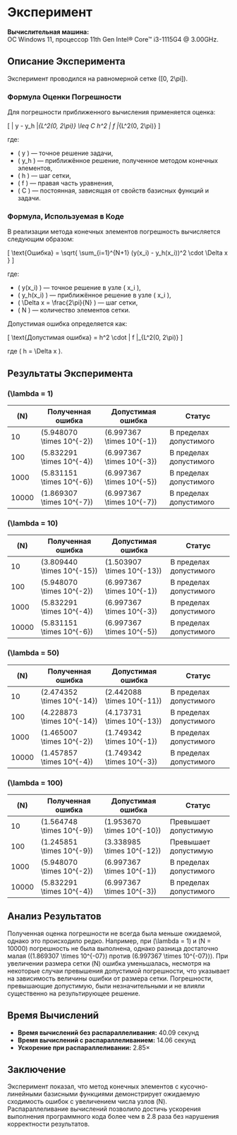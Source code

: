 # Эксперимент

**Вычислительная машина:**  
ОС Windows 11, процессор 11th Gen Intel® Core™ i3-1115G4 @ 3.00GHz.

## Описание Эксперимента

Эксперимент проводился на равномерной сетке \([0, 2\pi]\).

### Формула Оценки Погрешности

Для погрешности приближенного вычисления применяется оценка:

\[
\| y - y_h \|_{L^2(0, 2\pi)} \leq C h^2 \| f \|_{L^2(0, 2\pi)}
\]

где:
- \( y \) — точное решение задачи,
- \( y_h \) — приближённое решение, полученное методом конечных элементов,
- \( h \) — шаг сетки,
- \( f \) — правая часть уравнения,
- \( C \) — постоянная, зависящая от свойств базисных функций и задачи.

### Формула, Используемая в Коде

В реализации метода конечных элементов погрешность вычисляется следующим образом:

\[
\text{Ошибка} = \sqrt{ \sum_{i=1}^{N+1} (y(x_i) - y_h(x_i))^2 \cdot \Delta x }
\]

где:
- \( y(x_i) \) — точное решение в узле \( x_i \),
- \( y_h(x_i) \) — приближённое решение в узле \( x_i \),
- \( \Delta x = \frac{2\pi}{N} \) — шаг сетки,
- \( N \) — количество элементов сетки.

Допустимая ошибка определяется как:

\[
\text{Допустимая ошибка} = h^2 \cdot \| f \|_{L^2(0, 2\pi)}
\]

где \( h = \Delta x \).

## Результаты Эксперимента

### \(\lambda = 1\)

| \(N\)    | Полученная ошибка         | Допустимая ошибка        | Статус                   |
|----------|----------------------------|--------------------------|--------------------------|
| 10       | \(5.948070 \times 10^{-2}\) | \(6.997367 \times 10^{-1}\) | В пределах допустимого   |
| 100      | \(5.832291 \times 10^{-4}\) | \(6.997367 \times 10^{-3}\) | В пределах допустимого   |
| 1000     | \(5.831151 \times 10^{-6}\) | \(6.997367 \times 10^{-5}\) | В пределах допустимого   |
| 10000    | \(1.869307 \times 10^{-7}\) | \(6.997367 \times 10^{-7}\) | В пределах допустимого   |

### \(\lambda = 10\)

| \(N\)    | Полученная ошибка            | Допустимая ошибка        | Статус                   |
|----------|-------------------------------|--------------------------|--------------------------|
| 10       | \(3.809440 \times 10^{-15}\) | \(1.503907 \times 10^{-13}\) | В пределах допустимого  |
| 100      | \(5.948070 \times 10^{-2}\)  | \(6.997367 \times 10^{-1}\) | В пределах допустимого   |
| 1000     | \(5.832291 \times 10^{-4}\)  | \(6.997367 \times 10^{-3}\) | В пределах допустимого   |
| 10000    | \(5.831151 \times 10^{-6}\)  | \(6.997367 \times 10^{-5}\) | В пределах допустимого   |

### \(\lambda = 50\)

| \(N\)    | Полученная ошибка             | Допустимая ошибка        | Статус                   |
|----------|--------------------------------|--------------------------|--------------------------|
| 10       | \(2.474352 \times 10^{-14}\)  | \(2.442088 \times 10^{-11}\) | В пределах допустимого  |
| 100      | \(4.228873 \times 10^{-14}\)  | \(4.173731 \times 10^{-13}\) | В пределах допустимого  |
| 1000     | \(1.465007 \times 10^{-2}\)   | \(1.749342 \times 10^{-1}\)  | В пределах допустимого   |
| 10000    | \(1.457857 \times 10^{-4}\)   | \(1.749342 \times 10^{-3}\)  | В пределах допустимого   |

### \(\lambda = 100\)

| \(N\)    | Полученная ошибка             | Допустимая ошибка        | Статус                   |
|----------|--------------------------------|--------------------------|--------------------------|
| 10       | \(1.564748 \times 10^{-9}\)   | \(1.953670 \times 10^{-10}\) | Превышает допустимую     |
| 100      | \(1.245851 \times 10^{-9}\)   | \(3.338985 \times 10^{-12}\) | Превышает допустимую     |
| 1000     | \(5.948070 \times 10^{-2}\)   | \(6.997367 \times 10^{-1}\)  | В пределах допустимого   |
| 10000    | \(5.832291 \times 10^{-4}\)   | \(6.997367 \times 10^{-3}\)  | В пределах допустимого   |

## Анализ Результатов

Полученная оценка погрешности не всегда была меньше ожидаемой, однако это происходило редко. Например, при \(\lambda = 1\) и \(N = 10000\) погрешность не была выполнена, однако разница достаточно малая (\(1.869307 \times 10^{-07}\) против \(6.997367 \times 10^{-07}\)). При увеличении размера сетки \(N\) ошибка уменьшалась, несмотря на некоторые случаи превышения допустимой погрешности, что указывает на зависимость величины ошибки от размера сетки. Погрешности, превышающие допустимую, были незначительными и не влияли существенно на результирующее решение.

## Время Вычислений

- **Время вычислений без распараллеливания:** 40.09 секунд  
- **Время вычислений с распараллеливанием:** 14.06 секунд  
- **Ускорение при распараллеливании:** 2.85×  

## Заключение

Эксперимент показал, что метод конечных элементов с кусочно-линейными базисными функциями демонстрирует ожидаемую сходимость ошибок с увеличением числа узлов \(N\). Распараллеливание вычислений позволило достичь ускорения выполнения программного кода более чем в 2.8 раза без нарушения корректности результатов.
